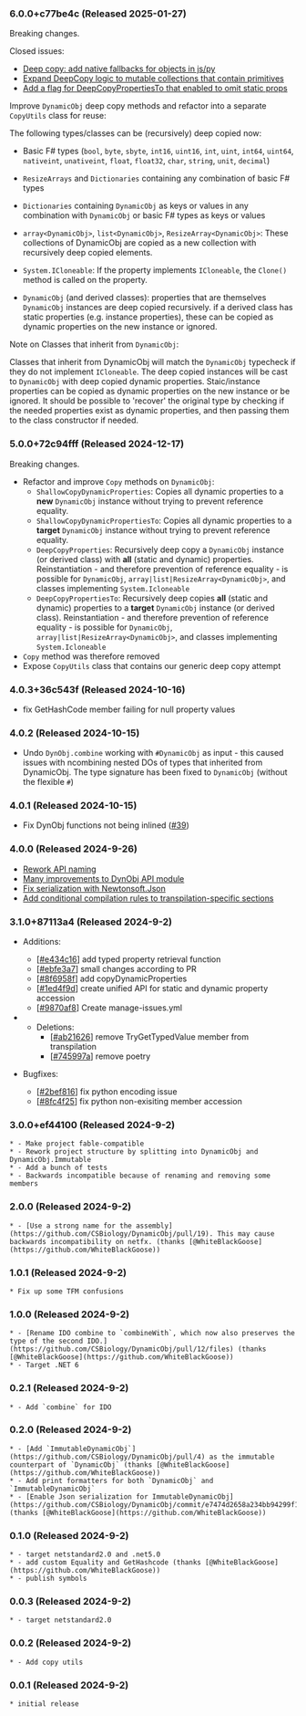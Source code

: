 ### 6.0.0+c77be4c (Released 2025-01-27)

Breaking changes.

Closed issues:
- [Deep copy: add native fallbacks for objects in js/py](https://github.com/CSBiology/DynamicObj/issues/47)
- [Expand DeepCopy logic to mutable collections that contain primitives](https://github.com/CSBiology/DynamicObj/issues/45)
- [Add a flag for DeepCopyPropertiesTo that enabled to omit static props](https://github.com/CSBiology/DynamicObj/issues/44])

Improve `DynamicObj` deep copy methods and refactor into a separate `CopyUtils` class for reuse:

The following types/classes can be (recursively) deep copied now:

- Basic F# types (`bool`, `byte`, `sbyte`, `int16`, `uint16`, `int`, `uint`, `int64`, `uint64`, `nativeint`, `unativeint`, `float`, `float32`, `char`, `string`, `unit`, `decimal`)

- `ResizeArrays` and `Dictionaries` containing any combination of basic F# types

- `Dictionaries` containing `DynamicObj` as keys or values in any combination with `DynamicObj` or basic F# types as keys or values

- `array<DynamicObj>`, `list<DynamicObj>`, `ResizeArray<DynamicObj>`: These collections of DynamicObj are copied as a new collection with recursively deep copied elements.

- `System.ICloneable`: If the property implements `ICloneable`, the `Clone()` method is called on the property.

- `DynamicObj` (and derived classes): properties that are themselves `DynamicObj` instances are deep copied recursively.
  if a derived class has static properties (e.g. instance properties), these can be copied as dynamic properties on the new instance or ignored.

Note on Classes that inherit from `DynamicObj`:

Classes that inherit from DynamicObj will match the `DynamicObj` typecheck if they do not implement `ICloneable`.
The deep copied instances will be cast to `DynamicObj` with deep copied dynamic properties. Staic/instance properties can be copied as dynamic properties on the new instance or be ignored.
It should be possible to 'recover' the original type by checking if the needed properties exist as dynamic properties,
and then passing them to the class constructor if needed.


### 5.0.0+72c94fff (Released 2024-12-17)

Breaking changes.

- Refactor and improve `Copy` methods on `DynamicObj`:
  - `ShallowCopyDynamicProperties`: Copies all dynamic properties to a **new** `DynamicObj` instance without trying to prevent reference equality.
  - `ShallowCopyDynamicPropertiesTo`: Copies all dynamic properties to a **target** `DynamicObj` instance without trying to prevent reference equality.
  - `DeepCopyProperties`: Recursively deep copy a `DynamicObj` instance (or derived class) with **all** (static and dynamic) properties. Reinstantiation - and therefore prevention of reference equality - is possible for `DynamicObj`, `array|list|ResizeArray<DynamicObj>`, and classes implementing `System.Icloneable`
  - `DeepCopyPropertiesTo`: Recursively deep copies **all** (static and dynamic) properties to a **target** `DynamicObj` instance (or derived class). Reinstantiation - and therefore prevention of reference equality - is possible for `DynamicObj`, `array|list|ResizeArray<DynamicObj>`, and classes implementing `System.Icloneable`
- `Copy` method was therefore removed
- Expose `CopyUtils` class that contains our generic deep copy attempt

### 4.0.3+36c543f (Released 2024-10-16)
- fix GetHashCode member failing for null property values 

### 4.0.2 (Released 2024-10-15)

- Undo `DynObj.combine` working with `#DynamicObj` as input - this caused issues with ncombining nested DOs of types that inherited from DynamicObj. The type signature has been fixed to `DynamicObj` (without the flexible `#`)

### 4.0.1 (Released 2024-10-15)

- Fix DynObj functions not being inlined ([#39](https://github.com/CSBiology/DynamicObj/issues/39))

### 4.0.0 (Released 2024-9-26)

- [Rework API naming](https://github.com/CSBiology/DynamicObj/pull/36)
- [Many improvements to DynObj API module](https://github.com/CSBiology/DynamicObj/pull/32)
- [Fix serialization with Newtonsoft.Json](https://github.com/CSBiology/DynamicObj/pull/37)
- [Add conditional compilation rules to transpilation-specific sections](https://github.com/CSBiology/DynamicObj/pull/38)

### 3.1.0+87113a4 (Released 2024-9-2)
* Additions:
    * [[#e434c16](https://github.com/CSBiology/DynamicObj/commit/e434c162459b5c163bd387ef8b6aae4fbe6422cf)] add typed property retrieval function
    * [[#ebfe3a7](https://github.com/CSBiology/DynamicObj/commit/ebfe3a79919a3be02472cef0d87e781bc776ff7c)] small changes according to PR
    * [[#8f6958f](https://github.com/CSBiology/DynamicObj/commit/8f6958f859cebbbd695748ee32092ea20e69b325)] add copyDynamicProperties
    * [[#1ed4f9d](https://github.com/CSBiology/DynamicObj/commit/1ed4f9d84abc26918739eac59879e0f6d9ba27e9)] create unified API for static and dynamic property accession
    * [[#9870af8](https://github.com/CSBiology/DynamicObj/commit/9870af8e0f1f658c0d70321325efa83087d5c81e)] Create manage-issues.yml

* * Deletions:
    * [[#ab21626](https://github.com/CSBiology/DynamicObj/commit/ab2162606334cded61363e6b7006444d0525c5d4)] remove TryGetTypedValue member from transpilation
    * [[#745997a](https://github.com/CSBiology/DynamicObj/commit/745997a1d6239ae3a668bc3d61771dfd77899bc4)] remove poetry
* Bugfixes:
    * [[#2bef816](https://github.com/CSBiology/DynamicObj/commit/2bef816e62925dd8aad6aaae7351c99c06769574)] fix python encoding issue
    * [[#8fc4f25](https://github.com/CSBiology/DynamicObj/commit/8fc4f2552bd87f50a97c3c06b31ab3d14ebb687a)] fix python non-exisiting member accession

### 3.0.0+ef44100 (Released 2024-9-2)
    * - Make project fable-compatible
    * - Rework project structure by splitting into DynamicObj and DynamicObj.Immutable
    * - Add a bunch of tests
    * - Backwards incompatible because of renaming and removing some members

### 2.0.0 (Released 2024-9-2)
    * - [Use a strong name for the assembly](https://github.com/CSBiology/DynamicObj/pull/19). This may cause backwards incompatibility on netfx. (thanks [@WhiteBlackGoose](https://github.com/WhiteBlackGoose))

### 1.0.1 (Released 2024-9-2)
    * Fix up some TFM confusions

### 1.0.0 (Released 2024-9-2)
    * - [Rename IDO combine to `combineWith`, which now also preserves the type of the second IDO.](https://github.com/CSBiology/DynamicObj/pull/12/files) (thanks [@WhiteBlackGoose](https://github.com/WhiteBlackGoose))
    * - Target .NET 6

### 0.2.1 (Released 2024-9-2)
    * - Add `combine` for IDO

### 0.2.0 (Released 2024-9-2)
    * - [Add `ImmutableDynamicObj`](https://github.com/CSBiology/DynamicObj/pull/4) as the immutable counterpart of `DynamicObj` (thanks [@WhiteBlackGoose](https://github.com/WhiteBlackGoose))
    * - Add print formatters for both `DynamicObj` and `ImmutableDynamicObj`
    * - [Enable Json serialization for ImmutableDynamicObj](https://github.com/CSBiology/DynamicObj/commit/e7474d2658a234bb94299f12de30625e04f5f407) (thanks [@WhiteBlackGoose](https://github.com/WhiteBlackGoose))

### 0.1.0 (Released 2024-9-2)
    * - target netstandard2.0 and .net5.0
    * - add custom Equality and GetHashcode (thanks [@WhiteBlackGoose](https://github.com/WhiteBlackGoose))
    * - publish symbols

### 0.0.3 (Released 2024-9-2)
    * - target netstandard2.0

### 0.0.2 (Released 2024-9-2)
    * - Add copy utils

### 0.0.1 (Released 2024-9-2)
    * initial release

